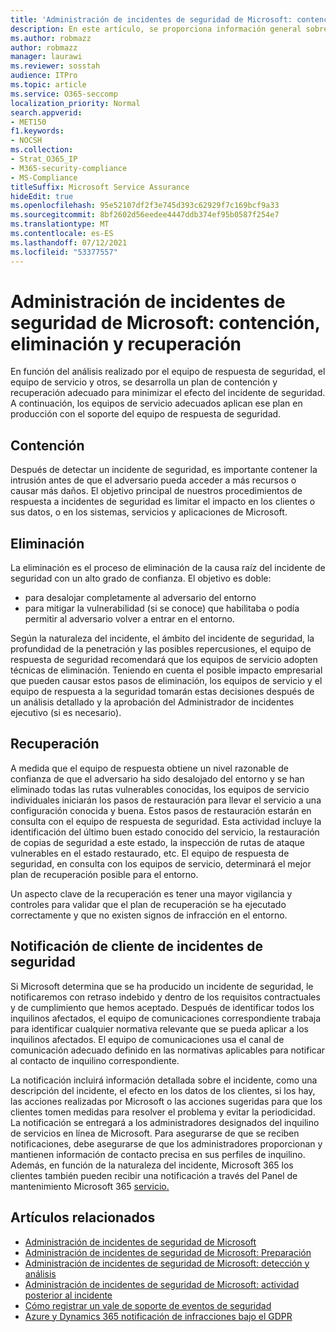 ```yaml
---
title: 'Administración de incidentes de seguridad de Microsoft: contención, eliminación y recuperación'
description: En este artículo, se proporciona información general sobre el proceso de contención, eliminación y recuperación de la administración de incidentes de seguridad en los servicios en línea de Microsoft.
ms.author: robmazz
author: robmazz
manager: laurawi
ms.reviewer: sosstah
audience: ITPro
ms.topic: article
ms.service: O365-seccomp
localization_priority: Normal
search.appverid:
- MET150
f1.keywords:
- NOCSH
ms.collection:
- Strat_O365_IP
- M365-security-compliance
- MS-Compliance
titleSuffix: Microsoft Service Assurance
hideEdit: true
ms.openlocfilehash: 95e52107df2f3e745d393c62929f7c169bcf9a33
ms.sourcegitcommit: 8bf2602d56eedee4447ddb374ef95b0587f254e7
ms.translationtype: MT
ms.contentlocale: es-ES
ms.lasthandoff: 07/12/2021
ms.locfileid: "53377557"
---
```

# <a name="microsoft-security-incident-management-containment-eradication-and-recovery"></a>Administración de incidentes de seguridad de Microsoft: contención, eliminación y recuperación

En función del análisis realizado por el equipo de respuesta de seguridad, el equipo de servicio y otros, se desarrolla un plan de contención y recuperación adecuado para minimizar el efecto del incidente de seguridad. A continuación, los equipos de servicio adecuados aplican ese plan en producción con el soporte del equipo de respuesta de seguridad.

## <a name="containment"></a>Contención

Después de detectar un incidente de seguridad, es importante contener la intrusión antes de que el adversario pueda acceder a más recursos o causar más daños. El objetivo principal de nuestros procedimientos de respuesta a incidentes de seguridad es limitar el impacto en los clientes o sus datos, o en los sistemas, servicios y aplicaciones de Microsoft.

## <a name="eradication"></a>Eliminación

La eliminación es el proceso de eliminación de la causa raíz del incidente de seguridad con un alto grado de confianza. El objetivo es doble:

- para desalojar completamente al adversario del entorno
- para mitigar la vulnerabilidad (si se conoce) que habilitaba o podía permitir al adversario volver a entrar en el entorno.

Según la naturaleza del incidente, el ámbito del incidente de seguridad, la profundidad de la penetración y las posibles repercusiones, el equipo de respuesta de seguridad recomendará que los equipos de servicio adopten técnicas de eliminación. Teniendo en cuenta el posible impacto empresarial que pueden causar estos pasos de eliminación, los equipos de servicio y el equipo de respuesta a la seguridad tomarán estas decisiones después de un análisis detallado y la aprobación del Administrador de incidentes ejecutivo (si es necesario).

## <a name="recovery"></a>Recuperación

A medida que el equipo de respuesta obtiene un nivel razonable de confianza de que el adversario ha sido desalojado del entorno y se han eliminado todas las rutas vulnerables conocidas, los equipos de servicio individuales iniciarán los pasos de restauración para llevar el servicio a una configuración conocida y buena. Estos pasos de restauración estarán en consulta con el equipo de respuesta de seguridad. Esta actividad incluye la identificación del último buen estado conocido del servicio, la restauración de copias de seguridad a este estado, la inspección de rutas de ataque vulnerables en el estado restaurado, etc. El equipo de respuesta de seguridad, en consulta con los equipos de servicio, determinará el mejor plan de recuperación posible para el entorno.

Un aspecto clave de la recuperación es tener una mayor vigilancia y controles para validar que el plan de recuperación se ha ejecutado correctamente y que no existen signos de infracción en el entorno.

## <a name="customer-notification-of-security-incident"></a>Notificación de cliente de incidentes de seguridad

Si Microsoft determina que se ha producido un incidente de seguridad, le notificaremos con retraso indebido y dentro de los requisitos contractuales y de cumplimiento que hemos aceptado. Después de identificar todos los inquilinos afectados, el equipo de comunicaciones correspondiente trabaja para identificar cualquier normativa relevante que se pueda aplicar a los inquilinos afectados. El equipo de comunicaciones usa el canal de comunicación adecuado definido en las normativas aplicables para notificar al contacto de inquilino correspondiente.

La notificación incluirá información detallada sobre el incidente, como una descripción del incidente, el efecto en los datos de los clientes, si los hay, las acciones realizadas por Microsoft o las acciones sugeridas para que los clientes tomen medidas para resolver el problema y evitar la periodicidad. La notificación se entregará a los administradores designados del inquilino de servicios en línea de Microsoft. Para asegurarse de que se reciben notificaciones, debe asegurarse de que los administradores proporcionan y mantienen información de contacto precisa en sus perfiles de inquilino. Además, en función de la naturaleza del incidente, Microsoft 365 los clientes también pueden recibir una notificación a través del Panel de mantenimiento Microsoft 365 [servicio.](http://status.yammer.com/)

## <a name="related-articles"></a>Artículos relacionados

- [Administración de incidentes de seguridad de Microsoft](assurance-security-incident-management.md)
- [Administración de incidentes de seguridad de Microsoft: Preparación](assurance-sim-preparation.md)
- [Administración de incidentes de seguridad de Microsoft: detección y análisis](assurance-sim-detection-analysis.md)
- [Administración de incidentes de seguridad de Microsoft: actividad posterior al incidente](assurance-sim-post-incident-activity.md)
- [Cómo registrar un vale de soporte de eventos de seguridad](/azure/security/fundamentals/event-support-ticket)
- [Azure y Dynamics 365 notificación de infracciones bajo el GDPR](/compliance/regulatory/gdpr-breach-azure-dynamics)
